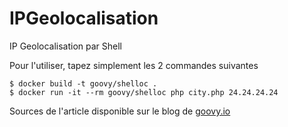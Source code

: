 # IPGeolocalisation
IP Geolocalisation par Shell

Pour l'utiliser, tapez simplement les 2 commandes suivantes
```
$ docker build -t goovy/shelloc .
$ docker run -it --rm goovy/shelloc php city.php 24.24.24.24
```

Sources de l'article disponible sur le blog de [goovy.io](http://blog.goovy.io/)
